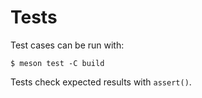 # Tests

Test cases can be run with:

```shell
$ meson test -C build
```

Tests check expected results with `assert()`.
